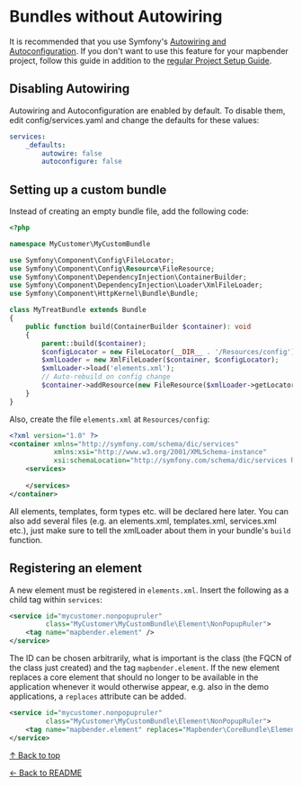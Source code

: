 # Bundles without Autowiring

It is recommended that you use Symfony's [Autowiring and Autoconfiguration](https://symfony.com/doc/6.4/service_container/autowiring.html). If you don't want to use this feature for your mapbender project, follow this guide in addition to the [regular Project Setup Guide](../getting_started/setup.md).

## Disabling Autowiring
Autowiring and Autoconfiguration are enabled by default. To disable them, edit config/services.yaml and change the defaults for these values:

```yaml
services:
    _defaults:
        autowire: false
        autoconfigure: false
```


## Setting up a custom bundle

Instead of creating an empty bundle file, add the following code:

```php
<?php

namespace MyCustomer\MyCustomBundle

use Symfony\Component\Config\FileLocator;
use Symfony\Component\Config\Resource\FileResource;
use Symfony\Component\DependencyInjection\ContainerBuilder;
use Symfony\Component\DependencyInjection\Loader\XmlFileLoader;
use Symfony\Component\HttpKernel\Bundle\Bundle;

class MyTreatBundle extends Bundle
{
    public function build(ContainerBuilder $container): void
    {
        parent::build($container);
        $configLocator = new FileLocator(__DIR__ . '/Resources/config');
        $xmlLoader = new XmlFileLoader($container, $configLocator);
        $xmlLoader->load('elements.xml');
        // Auto-rebuild on config change
        $container->addResource(new FileResource($xmlLoader->getLocator()->locate('elements.xml')));
    }
}
```

Also, create the file `elements.xml` at `Resources/config`:

```xml
<?xml version="1.0" ?>
<container xmlns="http://symfony.com/schema/dic/services"
           xmlns:xsi="http://www.w3.org/2001/XMLSchema-instance"
           xsi:schemaLocation="http://symfony.com/schema/dic/services http://symfony.com/schema/dic/services/services-1.0.xsd">
    <services>
        
    </services>
</container>
```

All elements, templates, form types etc. will be declared here later. You can also add several files (e.g. an elements.xml, templates.xml, services.xml etc.), just make sure to tell the xmlLoader about them in your bundle's `build` function.


## Registering an element

A new element must be registered in `elements.xml`. Insert the following as a child tag within `services`:

```xml
<service id="mycustomer.nonpopupruler"
         class="MyCustomer\MyCustomBundle\Element\NonPopupRuler">
    <tag name="mapbender.element" />
</service>
```

The ID can be chosen arbitrarily, what is important is the class (the FQCN of the class just created) and the tag `mapbender.element`. If the new element replaces a core element that should no longer to be available in the application whenever it would otherwise appear, e.g. also in the demo applications, a `replaces` attribute can be added.

```xml
<service id="mycustomer.nonpopupruler"
         class="MyCustomer\MyCustomBundle\Element\NonPopupRuler">
    <tag name="mapbender.element" replaces="Mapbender\CoreBundle\Element\Ruler"/>
</service>
```


[↑ Back to top](#bundles-without-autowiring)

[← Back to README](../README.md)

